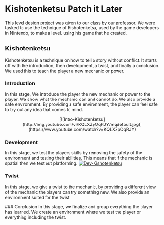 # Kishotenketsu Patch it Later
This level design project was given to our class by our professor. We were tasked to use the technique of Kishotenketsu, used by the game developers in Nintendo, to make a level. using his game that he created.

## Kishotenketsu
Kishotenketsu is a technique on how to tell a story without conflict. It starts off with the introduction, then development, a twist, and finally a conclusion. We used this to teach the player a new mechanic or power.

### Introduction
In this stage, We introduce the player the new mechanic or power to the player. We show what the mechanic can and cannot do. We also provide a safe environment. By providing a safe environment, the player can feel safe to try out any idea that comes to mind.
<p align = "center">
[![Intro-Kishotenketsu](http://img.youtube.com/vi/KQLXZpOqRJY/mqdefault.jpg)](https://www.youtube.com/watch?v=KQLXZpOqRJY)
</p>

### Development
In this stage, we test the players skills by removing the safety of the environment and testing their abilities. This means that if the mechanic is spatial then we test out platforming.
[![Dev-Kishotenketsu](http://img.youtube.com/vi/rhsne4mIXDo/mqdefault.jpg)](https://www.youtube.com/watch?v=rhsne4mIXDo)



### Twist
In this stage, we give a twist to the mechanic, by providing a different view of the mechanic the players can try something new. We also provide an environment suited for the twist.

<p align = "center">

</p>
 ### Conclusion
 In this stage, we finalize and group everything the player has learned. We create an environment where we test the player on everything including the twist.
 <p align = "center">

</p>